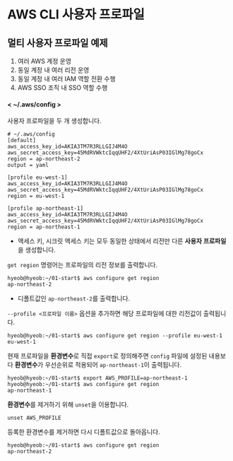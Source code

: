 # AWS CLI 사용자 프로파일

## 멀티 사용자 프로파일 예제

1. 여러 AWS 계정 운영
2. 동일 계정 내 여러 리전 운영
3. 동일 계정 내 여러 IAM 역할 전환 수행
4. AWS SSO 조직 내 SSO 역할 수행

#### < ~/.aws/config >

사용자 프로파일을 두 개 생성합니다.   
```
# ~/.aws/config
[default]
aws_access_key_id=AKIA3TM7R3RLLGIJ4M4O
aws_secret_access_key=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
region = ap-northeast-2
output = yaml

[profile eu-west-1]
aws_access_key_id=AKIA3TM7R3RLLGIJ4M4O
aws_secret_access_key=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
region = eu-west-1

[profile ap-northeast-1]
aws_access_key_id=AKIA3TM7R3RLLGIJ4M4O
aws_secret_access_key=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
region = ap-northeast-1
```   
- 액세스 키, 시크릿 액세스 키는 모두 동일한 상태에서 리전만 다른 **사용자 프로파일**을 생성합니다.

`get region` 명령어는 프로파일의 리전 정보를 출력합니다.   
```
hyeob@hyeob:~/01-start$ aws configure get region
ap-northeast-2
```   
- 디폴트값인 `ap-northeast-2`를 출력합니다.

`--profile <프로파일 이름>` 옵션을 추가하면 해당 프로파일에 대한 리전값이 출력됩니다.   
```
hyeob@hyeob:~/01-start$ aws configure get region --profile eu-west-1
eu-west-1
```

현재 프로파일을 **환경변수**로 직접 `export`로 정의해주면 `config` 파일에 설정된 내용보다 **환경변수**가 우선순위로 적용되어 `ap-northeast-1`이 출력됩니다.   
```
hyeob@hyeob:~/01-start$ export AWS_PROFILE=ap-northeast-1
hyeob@hyeob:~/01-start$ aws configure get region
ap-northeast-1
```

**환경변수**를 제거하기 위해 `unset`을 이용합니다.   
```
unset AWS_PROFILE
```

등록한 환경변수를 제거하면 다시 디폴트값으로 돌아옵니다.   
```
hyeob@hyeob:~/01-start$ aws configure get region
ap-northeast-2
```
